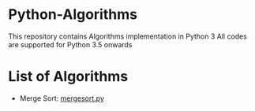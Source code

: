 # Python-Algorithms
This repository contains Algorithms implementation in Python 3
All codes are supported for Python 3.5 onwards

# List of Algorithms
* Merge Sort: [mergesort.py](mergesort.py)
